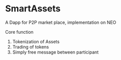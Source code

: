 # SmartAssets
A Dapp for P2P market place, implementation on NEO

Core function
1) Tokenization of Assets
2) Trading of tokens
3) Simply free message between participant
